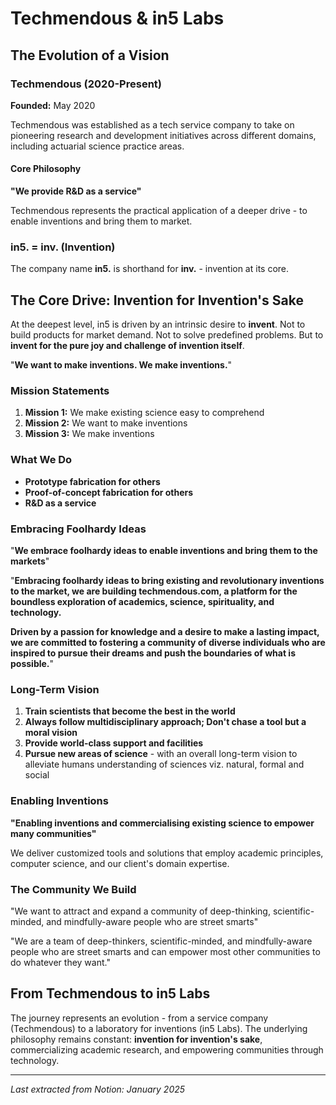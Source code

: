 # Techmendous & in5 Labs

## The Evolution of a Vision

### Techmendous (2020-Present)

**Founded:** May 2020

Techmendous was established as a tech service company to take on pioneering research and development initiatives across different domains, including actuarial science practice areas.

#### Core Philosophy
**"We provide R&D as a service"**

Techmendous represents the practical application of a deeper drive - to enable inventions and bring them to market.

### in5. = inv. (Invention)

The company name **in5.** is shorthand for **inv.** - invention at its core.

## The Core Drive: Invention for Invention's Sake

At the deepest level, in5 is driven by an intrinsic desire to **invent**. Not to build products for market demand. Not to solve predefined problems. But to **invent for the pure joy and challenge of invention itself**.

"**We want to make inventions. We make inventions.**"

### Mission Statements

1. **Mission 1:** We make existing science easy to comprehend
2. **Mission 2:** We want to make inventions  
3. **Mission 3:** We make inventions

### What We Do
- **Prototype fabrication for others**
- **Proof-of-concept fabrication for others**
- **R&D as a service**

### Embracing Foolhardy Ideas

"**We embrace foolhardy ideas to enable inventions and bring them to the markets**"

"**Embracing foolhardy ideas to bring existing and revolutionary inventions to the market, we are building techmendous.com, a platform for the boundless exploration of academics, science, spirituality, and technology.**

**Driven by a passion for knowledge and a desire to make a lasting impact, we are committed to fostering a community of diverse individuals who are inspired to pursue their dreams and push the boundaries of what is possible.**"

### Long-Term Vision

1. **Train scientists that become the best in the world**
2. **Always follow multidisciplinary approach; Don't chase a tool but a moral vision**
3. **Provide world-class support and facilities**
4. **Pursue new areas of science** - with an overall long-term vision to alleviate humans understanding of sciences viz. natural, formal and social

### Enabling Inventions

**"Enabling inventions and commercialising existing science to empower many communities"**

We deliver customized tools and solutions that employ academic principles, computer science, and our client's domain expertise.

### The Community We Build

"We want to attract and expand a community of deep-thinking, scientific-minded, and mindfully-aware people who are street smarts"

"We are a team of deep-thinkers, scientific-minded, and mindfully-aware people who are street smarts and can empower most other communities to do whatever they want."

## From Techmendous to in5 Labs

The journey represents an evolution - from a service company (Techmendous) to a laboratory for inventions (in5 Labs). The underlying philosophy remains constant: **invention for invention's sake**, commercializing academic research, and empowering communities through technology.

---

*Last extracted from Notion: January 2025*
